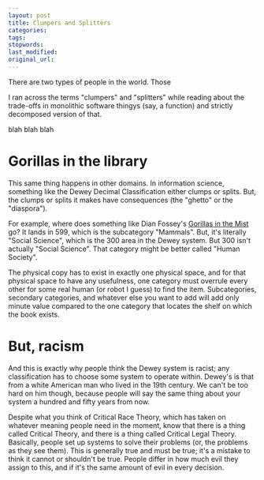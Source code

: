 ```yaml
---
layout: post
title: Clumpers and Splitters
categories:
tags:
stopwords:
last_modified:
original_url:
---
```


There are two types of people in the world. Those

<!--more-->

I ran across the terms "clumpers" and "splitters" while reading about
the trade-offs in monolithic software thingys (say, a function) and
strictly decomposed version of that.

blah blah blah

# Gorillas in the library

This same thing happens in other domains. In information science,
something like the Dewey Decimal Classification either clumps or
splits. But, the clumps or splits it makes have consequences (the
"ghetto" or the "diaspora").

For example, where does something like Dian Fossey's [Gorillas in the
Mist](https://amzn.to/3qWNrsU) go? It lands in 599, which is the
subcategory "Mammals". But, it's literally "Social Science", which is
the 300 area in the Dewey system. But 300 isn't actually "Social
Science". That category might be better called "Human Society".

The physical copy has to exist in exactly one physical space, and for
that physical space to have any usefulness, one category must overrule
every other for some real human (or robot I guess) to find the item.
Subcategories, secondary categories, and whatever else you want to add
will add only minute value compared to the one category that locates
the shelf on which the book exists.

# But, racism

And this is exactly why people think the Dewey system is racist; any
classification has to choose some system to operate within. Dewey's is
that from a white American man who lived in the 19th century. We can't
be too hard on him though, because people will say the same thing
about your system a hundred and fifty years from now.

Despite what you think of Critical Race Theory, which has taken on
whatever meaning people need in the moment, know that there is a thing
called Critical Theory, and there is a thing called Critical Legal
Theory. Basically, people set up systems to solve their problems (or,
the problems as they see them). This is generally true and must be
true; it's a mistake to think it cannot or shouldn't be true. People
differ in how much evil they assign to this, and if it's the same
amount of evil in every decision.







